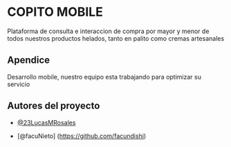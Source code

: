 
# COPITO MOBILE

Plataforma de consulta e interaccion de compra por mayor y menor de todos nuestros productos helados, tanto en palito como cremas artesanales

## Apendice

Desarrollo mobile, nuestro equipo esta trabajando para optimizar su servicio


## Autores del proyecto

- [@23LucasMRosales](https://github.com/23LucasMRosales)

- [@facuNieto]  (https://github.com/facundishi)
